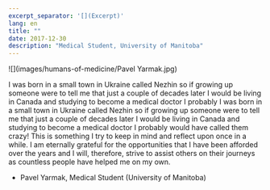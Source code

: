 ```yaml
---
excerpt_separator: '[](Excerpt)'
lang: en
title: ""
date: 2017-12-30
description: "Medical Student, University of Manitoba"
---
```


![](images/humans-of-medicine/Pavel Yarmak.jpg)

I was born in a small town in Ukraine called Nezhin so if growing up someone were to tell me that just a couple of decades later I would be living in Canada and studying to become a medical doctor I probably
[](Excerpt)
I was born in a small town in Ukraine called Nezhin so if growing up someone were to tell me that just a couple of decades later I would be living in Canada and studying to become a medical doctor I probably would have called them crazy! This is something I try to keep in mind and reflect upon once in a while. I am eternally grateful for the opportunities that I have been afforded over the years and I will, therefore, strive to assist others on their journeys as countless people have helped me on my own.

- Pavel Yarmak, Medical Student (University of Manitoba)
